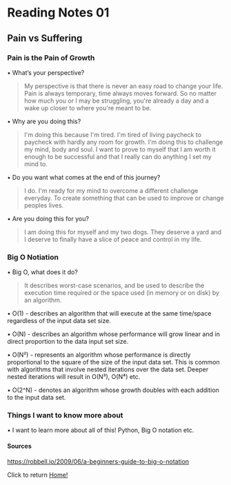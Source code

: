 # Reading Notes 01

## Pain vs Suffering

### Pain is the Pain of Growth

• What’s your perspective?

  > My perspective is that there is never an easy road to change your life. Pain is always temporary, time always moves forward. So no matter how much you or I may be struggling, you're already a day and a wake up closer to where you're meant to be.

• Why are you doing this?

  > I'm doing this because I'm tired. I'm tired of living paycheck to paycheck with hardly any room for growth. I'm doing this to challenge my mind, body and soul. I want to prove to myself that I am worth it enough to be successful and that I really can do anything I set my mind to.

• Do you want what comes at the end of this journey?

  > I do. I'm ready for my mind to overcome a different challenge everyday. To create something that can be used to improve or change peoples lives.

• Are you doing this for you?

  > I am doing this for myself and my two dogs. They deserve a yard and I deserve to finally have a slice of peace and control in my life.

### Big O Notiation

• Big O, what does it do?
  > It describes worst-case scenarios, and be used to describe the execution time required or the space used (in memory or on disk) by an algorithm.

• O(1) - describes an algorithm that will execute at the same time/space regardless of the input data set size.

• O(N) - describes an algorithm whose performance will grow linear and in direct proportion to the data input set size.

• O(N²) - represents an algorithm whose performance is directly proportional to the square of the size of the input data set. This is common with algorithms that involve nested iterations over the data set. Deeper nested iterations will result in O(N³), O(N⁴) etc.

• O(2^N) - denotes an algorithm whose growth doubles with each addition to the input data set.

### Things I want to know more about

• I want to learn more about all of this! Python, Big O notation etc.

#### Sources

https://robbell.io/2009/06/a-beginners-guide-to-big-o-notation

Click to return [Home!](../README.md)
